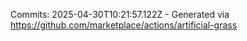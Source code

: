 Commits: 2025-04-30T10:21:57.122Z - Generated via https://github.com/marketplace/actions/artificial-grass
<br>
